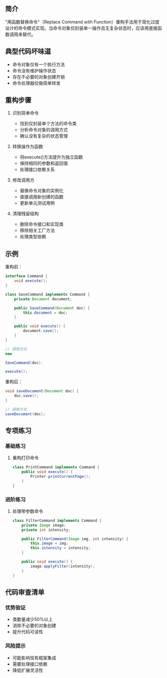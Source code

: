 ## 简介
"用函数替换命令"（Replace Command with Function）重构手法用于简化过度设计的命令模式实现。当命令对象仅封装单一操作且无复杂状态时，应该用直接函数调用来替代。

## 典型代码坏味道
- 命令对象仅有一个执行方法
- 命令没有维护操作状态
- 存在不必要的对象创建开销
- 命令处理器仅做简单转发

## 重构步骤
1. 识别简单命令
   - 找到仅封装单个方法的命令类
   - 分析命令对象的调用方式
   - 确认没有复杂的状态管理

2. 转换操作为函数
   - 将execute()方法提升为独立函数
   - 保持相同的参数和返回值
   - 处理接口依赖关系

3. 修改调用方
   - 替换命令对象的实例化
   - 直接调用新创建的函数
   - 更新单元测试用例

4. 清理残留结构
   - 删除命令接口和实现类
   - 移除相关工厂方法
   - 处理类型依赖

## 示例
重构前：

```java
interface Command {
    void execute();
}

class SaveCommand implements Command {
    private Document document;

    public SaveCommand(Document doc) {
        this.document = doc;
    }

    public void execute() {
        document.save();
    }
}

// 调用方式
new

SaveCommand(doc).

execute();
```

重构后：

```java
void saveDocument(Document doc) {
    doc.save();
}

// 调用方式
saveDocument(doc);
```

## 专项练习
### 基础练习
1. 重构打印命令

    ```java
    class PrintCommand implements Command {
        public void execute() {
            Printer.printCurrentPage();
        }
    }
    ```

### 进阶练习
1. 处理带参数命令

    ```java
    class FilterCommand implements Command {
        private Image image;
        private int intensity;
    
        public FilterCommand(Image img, int intensity) {
            this.image = img;
            this.intensity = intensity;
        }
    
        public void execute() {
            image.applyFilter(intensity);
        }
    }
    ```

## 代码审查清单
### 优势验证
- 类数量减少50%以上
- 消除不必要的对象创建
- 提升代码可读性

### 风险提示
- 可能影响现有框架集成
- 需要处理接口依赖
- 降低扩展灵活性
